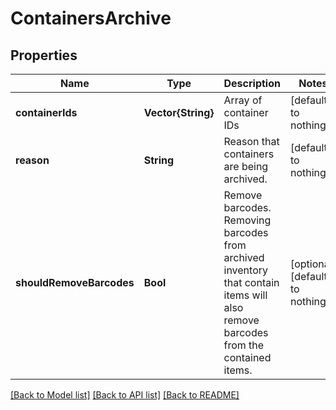 # ContainersArchive


## Properties
Name | Type | Description | Notes
------------ | ------------- | ------------- | -------------
**containerIds** | **Vector{String}** | Array of container IDs | [default to nothing]
**reason** | **String** | Reason that containers are being archived.  | [default to nothing]
**shouldRemoveBarcodes** | **Bool** | Remove barcodes. Removing barcodes from archived inventory that contain items will also remove barcodes from the contained items.  | [optional] [default to nothing]


[[Back to Model list]](../README.md#models) [[Back to API list]](../README.md#api-endpoints) [[Back to README]](../README.md)


